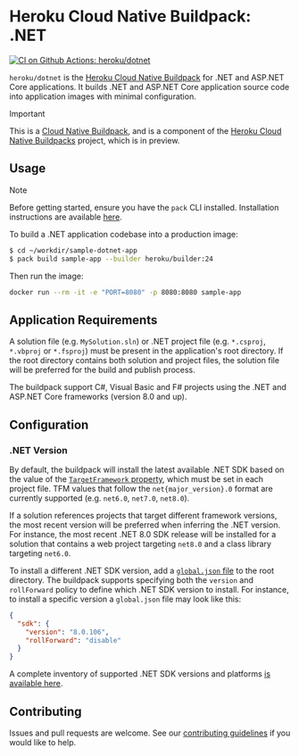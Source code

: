 # Heroku Cloud Native Buildpack: .NET

[![CI on Github Actions: heroku/dotnet][ci-badge]][ci-url]

`heroku/dotnet` is the [Heroku Cloud Native Buildpack][heroku-buildpacks]
for .NET and ASP.NET Core applications. It builds .NET and ASP.NET Core application source code into application images with
minimal configuration.

> [!IMPORTANT]
> This is a [Cloud Native Buildpack][cnb], and is a component of the [Heroku Cloud Native Buildpacks][heroku-buildpacks] project, which is in preview.

## Usage

> [!NOTE]
> Before getting started, ensure you have the `pack` CLI installed. Installation instructions are available [here][pack-install].

To build a .NET application codebase into a production image:

```bash
$ cd ~/workdir/sample-dotnet-app
$ pack build sample-app --builder heroku/builder:24
```

Then run the image:
```bash
docker run --rm -it -e "PORT=8080" -p 8080:8080 sample-app
```

## Application Requirements

A solution file (e.g. `MySolution.sln`) or .NET project file (e.g. `*.csproj`, `*.vbproj` or `*.fsproj`) must be present in the application's root directory. If the root directory contains both solution and project files, the solution file will be preferred for the build and publish process.

The buildpack support C#, Visual Basic and F# projects using the .NET and ASP.NET Core frameworks (version 8.0 and up).

## Configuration

### .NET Version

By default, the buildpack will install the latest available .NET SDK based on the value of the [`TargetFramework` property][target-framework], which must be set in each project file. TFM values that follow the `net{major_version}.0` format are currently supported (e.g. `net6.0`, `net7.0`, `net8.0`).

If a solution references projects that target different framework versions, the most recent version will be preferred when inferring the .NET version. For instance, the most recent .NET 8.0 SDK release will be installed for a solution that contains a web project targeting `net8.0` and a class library targeting `net6.0`.

To install a different .NET SDK version, add a [`global.json` file][global-json] to the root directory. The buildpack supports specifying both the `version` and `rollForward` policy to define which .NET SDK version to install. For instance, to install a specific version a `global.json` file may look like this:

```json
{
  "sdk": {
    "version": "8.0.106",
    "rollForward": "disable"
  }
}
```

A complete inventory of supported .NET SDK versions and platforms [is available here](./buildpacks/dotnet/inventory.toml).

## Contributing

Issues and pull requests are welcome. See our [contributing guidelines](./CONTRIBUTING.md) if you would like to help.

[ci-badge]: https://github.com/heroku/buildpacks-dotnet/actions/workflows/ci.yml/badge.svg
[ci-url]: https://github.com/heroku/buildpacks-dotnet/actions/workflows/ci.yml
[cnb]: https://buildpacks.io
[heroku-buildpacks]: https://github.com/heroku/buildpacks
[pack-install]: https://buildpacks.io/docs/for-platform-operators/how-to/integrate-ci/pack/
[target-framework]: https://learn.microsoft.com/en-us/dotnet/core/project-sdk/msbuild-props#targetframework
[global-json]: https://learn.microsoft.com/en-us/dotnet/core/tools/global-json
